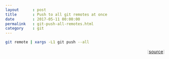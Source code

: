 ```yaml
---
layout      : post
title       : Push to all git remotes at once
date        : 2017-05-11 00:00:00
permalink   : git-push-all-remotes.html
category    : git
---
```

```bash
git remote | xargs -L1 git push --all
```

<p style="text-align:right;color:silver;">
[<a href="http://stackoverflow.com/a/18674313/1606707">source</a>]
</p>
